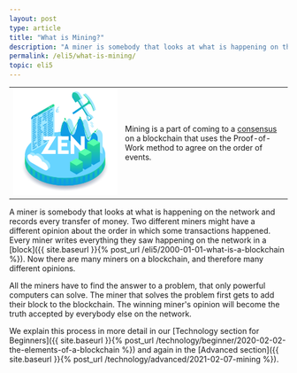 ```yaml
---
layout: post
type: article
title: "What is Mining?"
description: "A miner is somebody that looks at what is happening on the network and records every transfer of money."
permalink: /eli5/what-is-mining/
topic: eli5
---
```


<table class="table lead">
    <tr>
        <td class="icon"><img src="/assets/post_files/eli5/what-is-mining/Mining.jpg" alt="Mining"></td>
        <td>
            Mining is a part of coming to a <a href="{{ site.baseurl }}{% post_url /eli5/2000-01-07-what-is-consensus %}">consensus</a> on a blockchain that uses the Proof-of-Work method to agree on the order of events.
        </td>
    </tr>
</table> 

A miner is somebody that looks at what is happening on the network and records every transfer of money. Two different miners might have a different opinion about the order in which some transactions happened. Every miner writes everything they saw happening on the network in a [block]({{ site.baseurl }}{% post_url /eli5/2000-01-01-what-is-a-blockchain %}). Now there are many miners on a blockchain, and therefore many different opinions.

All the miners have to find the answer to a problem, that only powerful computers can solve. The miner that solves the problem first gets to add their block to the blockchain. The winning miner's opinion will become the truth accepted by everybody else on the network.

We explain this process in more detail in our [Technology section for Beginners]({{ site.baseurl }}{% post_url /technology/beginner/2020-02-02-the-elements-of-a-blockchain %}) and again in the [Advanced section]({{ site.baseurl }}{% post_url /technology/advanced/2021-02-07-mining %}).
